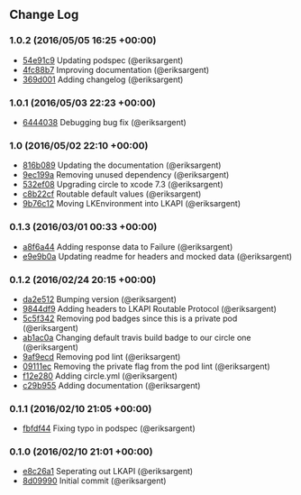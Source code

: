 ## Change Log

### 1.0.2 (2016/05/05 16:25 +00:00)
- [54e91c9](https://github.com/lightningkite/LKAPI/commit/54e91c986eebcd4d0ec6d8982058a6e70ec6d0c4) Updating podspec (@eriksargent)
- [4fc88b7](https://github.com/lightningkite/LKAPI/commit/4fc88b7ba50088b42eb7a7ecd24a8ba6f0b0d605) Improving documentation (@eriksargent)
- [369d001](https://github.com/lightningkite/LKAPI/commit/369d00151d0b23bb4205faaf4391fde2aab8ae4a) Adding changelog (@eriksargent)

### 1.0.1 (2016/05/03 22:23 +00:00)
- [6444038](https://github.com/lightningkite/LKAPI/commit/6444038b481408b692c166cfffd451eb3d8cbf40) Debugging bug fix (@eriksargent)

### 1.0 (2016/05/02 22:10 +00:00)
- [816b089](https://github.com/lightningkite/LKAPI/commit/816b089ec15b4602e790a7586cc850bba7132fa6) Updating the documentation (@eriksargent)
- [9ec199a](https://github.com/lightningkite/LKAPI/commit/9ec199aa5d5ff703e96361c2d0ee27a256911514) Removing unused dependency (@eriksargent)
- [532ef08](https://github.com/lightningkite/LKAPI/commit/532ef083bd792ae3f101647c1d7d7ee4caf8d003) Upgrading circle to xcode 7.3 (@eriksargent)
- [c8b22cf](https://github.com/lightningkite/LKAPI/commit/c8b22cfc899414c081dc96d03444c0cdfd762b63) Routable default values (@eriksargent)
- [9b76c12](https://github.com/lightningkite/LKAPI/commit/9b76c12f790a8289ff9280d065775215fd6f5056) Moving LKEnvironment into LKAPI (@eriksargent)

### 0.1.3 (2016/03/01 00:33 +00:00)
- [a8f6a44](https://github.com/lightningkite/LKAPI/commit/a8f6a44e35f6ed27e41c90cf12196773fc20a547) Adding response data to Failure (@eriksargent)
- [e9e9b0a](https://github.com/lightningkite/LKAPI/commit/e9e9b0a139edcb5ead15e13a5f50435d2791c932) Updating readme for headers and mocked data (@eriksargent)

### 0.1.2 (2016/02/24 20:15 +00:00)
- [da2e512](https://github.com/lightningkite/LKAPI/commit/da2e51212a27542f3ec04e2142d216c1f1bfb78e) Bumping version (@eriksargent)
- [9844df9](https://github.com/lightningkite/LKAPI/commit/9844df922003c2e5708ed87f3ff750423fd3bdff) Adding headers to LKAPI Routable Protocol (@eriksargent)
- [5c5f342](https://github.com/lightningkite/LKAPI/commit/5c5f342aee8a95ce32751c90989084dc0fa4c523) Removing pod badges since this is a private pod (@eriksargent)
- [ab1ac0a](https://github.com/lightningkite/LKAPI/commit/ab1ac0aca61ccf81b3ffc4a70598e55cb543846a) Changing default travis build badge to our circle one (@eriksargent)
- [9af9ecd](https://github.com/lightningkite/LKAPI/commit/9af9ecd51f62568859749d1378da092489647161) Removing pod lint (@eriksargent)
- [09111ec](https://github.com/lightningkite/LKAPI/commit/09111ecaf79fac9bae9172ce9fc40970b5469410) Removing the private flag from the pod lint (@eriksargent)
- [f12e280](https://github.com/lightningkite/LKAPI/commit/f12e28065d6ff9266b31ef84c1d7781d41afb9d0) Adding circle.yml (@eriksargent)
- [c29b955](https://github.com/lightningkite/LKAPI/commit/c29b955b593e43e6acfe69fc0c6c4722376ddcf5) Adding documentation (@eriksargent)

### 0.1.1 (2016/02/10 21:05 +00:00)
- [fbfdf44](https://github.com/lightningkite/LKAPI/commit/fbfdf44f6db235eeecf84c3aba751a84cddb6f96) Fixing typo in podspec (@eriksargent)

### 0.1.0 (2016/02/10 21:01 +00:00)
- [e8c26a1](https://github.com/lightningkite/LKAPI/commit/e8c26a186b605399d9009d2512b9d225dcdda9d5) Seperating out LKAPI (@eriksargent)
- [8d09990](https://github.com/lightningkite/LKAPI/commit/8d099906815f729c43035361ef4d40ae91e065ab) Initial commit (@eriksargent)